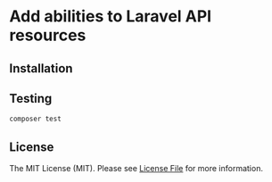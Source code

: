 # Add abilities to Laravel API resources

## Installation

## Testing

``` bash
composer test
```

## License

The MIT License (MIT). Please see [License File](https://github.com/agilepixels/laravel-resource-abilities/blob/master/LICENSE.md) for more information.